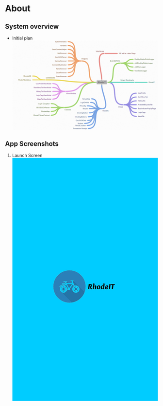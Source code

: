 

# About


## System overview
-  Initial plan 
  ![Alt text](/Screenshots/overview.png)


## App Screenshots
1.   Launch Screen <br/>
      ![Alt text](/Screenshots/screen.png)

